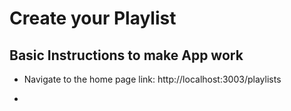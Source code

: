 # Create your Playlist

###

## Basic Instructions to make App work

- Navigate to the home page link: http://localhost:3003/playlists

*
